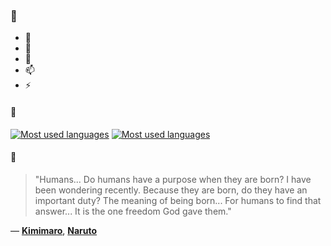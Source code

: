 ### 👋

- 🔭
- 🌱
- 💬
- 📫
- ⚡

#### 🧏

[![Most used languages](https://github-readme-stats-aynah.vercel.app/api/top-langs/?username=aynh&theme=solarized-dark&langs_count=6&layout=compact&hide_title=true)](https://github.com/anuraghazra/github-readme-stats#gh-dark-mode-only)
[![Most used languages](https://github-readme-stats-aynah.vercel.app/api/top-langs/?username=aynh&theme=solarized-light&langs_count=6&layout=compact&hide_title=true)](https://github.com/anuraghazra/github-readme-stats#gh-light-mode-only)

#### 💬

> "Humans... Do humans have a purpose when they are born? I have been wondering recently. Because they are born, do they have an important duty? The meaning of being born... For humans to find that answer... It is the one freedom God gave them."

&mdash; [**Kimimaro**](https://myanimelist.net/character.php?q=Kimimaro&cat=character), [**Naruto**](https://myanimelist.net/search/all?q=Naruto&cat=all)
